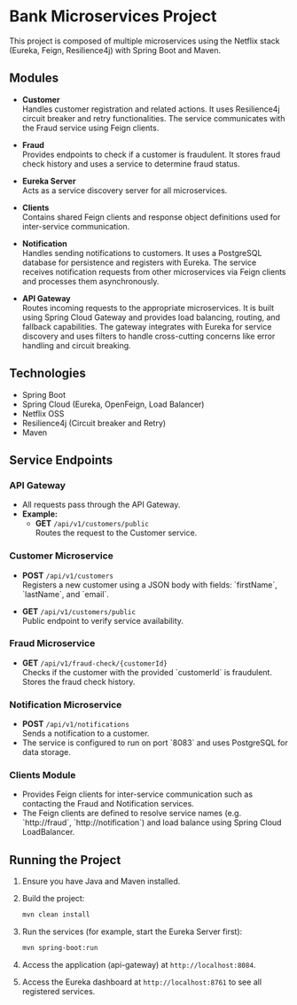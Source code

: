 # Bank Microservices Project

This project is composed of multiple microservices using the Netflix stack (Eureka, Feign, Resilience4j) with Spring Boot and Maven.

## Modules

- **Customer**  
  Handles customer registration and related actions. It uses Resilience4j circuit breaker and retry functionalities. The service communicates with the Fraud service using Feign clients.

- **Fraud**  
  Provides endpoints to check if a customer is fraudulent. It stores fraud check history and uses a service to determine fraud status.

- **Eureka Server**  
  Acts as a service discovery server for all microservices.

- **Clients**  
  Contains shared Feign clients and response object definitions used for inter-service communication.

- **Notification**  
  Handles sending notifications to customers. It uses a PostgreSQL database for persistence and registers with Eureka. The service receives notification requests from other microservices via Feign clients and processes them asynchronously.

- **API Gateway**  
  Routes incoming requests to the appropriate microservices. It is built using Spring Cloud Gateway and provides load balancing, routing, and fallback capabilities. The gateway integrates with Eureka for service discovery and uses filters to handle cross-cutting concerns like error handling and circuit breaking.

## Technologies
- Spring Boot
- Spring Cloud (Eureka, OpenFeign, Load Balancer)
- Netflix OSS
- Resilience4j (Circuit breaker and Retry)
- Maven

## Service Endpoints

### API Gateway

- All requests pass through the API Gateway.
- **Example:**  
  - **GET** `/api/v1/customers/public`  
    Routes the request to the Customer service.

### Customer Microservice

- **POST** `/api/v1/customers`  
  Registers a new customer using a JSON body with fields: \`firstName\`, \`lastName\`, and \`email\`.

- **GET** `/api/v1/customers/public`  
  Public endpoint to verify service availability.

### Fraud Microservice

- **GET** `/api/v1/fraud-check/{customerId}`  
  Checks if the customer with the provided \`customerId\` is fraudulent. Stores the fraud check history.

### Notification Microservice

- **POST** `/api/v1/notifications`  
  Sends a notification to a customer.
- The service is configured to run on port \`8083\` and uses PostgreSQL for data storage.

### Clients Module

- Provides Feign clients for inter-service communication such as contacting the Fraud and Notification services.
- The Feign clients are defined to resolve service names (e.g. \`http://fraud\`, \`http://notification\`) and load balance using Spring Cloud LoadBalancer.

## Running the Project

1. Ensure you have Java and Maven installed.
2. Build the project:
   ```bash
   mvn clean install
    ```
3. Run the services (for example, start the Eureka Server first):
   ```bash
   mvn spring-boot:run
    ```
5. Access the application (api-gateway) at `http://localhost:8084`.

6. Access the Eureka dashboard at `http://localhost:8761` to see all registered services.
